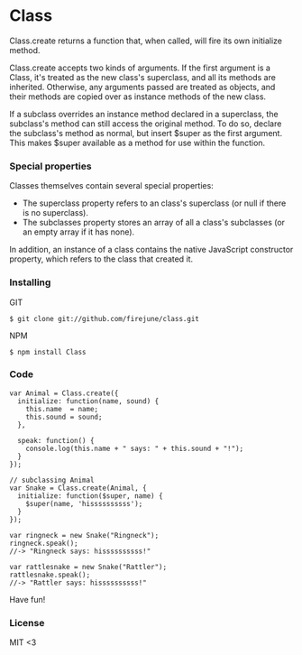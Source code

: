 # Class

Class.create returns a function that, when called, will fire its own initialize method.

Class.create accepts two kinds of arguments. If the first argument is a Class, it's treated as the new class's superclass, and all its methods are inherited. Otherwise, any arguments passed are treated as objects, and their methods are copied over as instance methods of the new class.

If a subclass overrides an instance method declared in a superclass, the subclass's method can still access the original method. To do so, declare the subclass's method as normal, but insert $super as the first argument. This makes $super available as a method for use within the function.

### Special properties

Classes themselves contain several special properties:

  * The superclass property refers to an class's superclass (or null if there is no superclass).
  * The subclasses property stores an array of all a class's subclasses (or an empty array if it has none).

In addition, an instance of a class contains the native JavaScript constructor property, which refers to the class that created it.


### Installing

GIT

    $ git clone git://github.com/firejune/class.git

NPM

    $ npm install Class


### Code

    var Animal = Class.create({
      initialize: function(name, sound) {
        this.name  = name;
        this.sound = sound;
      },
    
      speak: function() {
        console.log(this.name + " says: " + this.sound + "!");
      }
    });
    
    // subclassing Animal
    var Snake = Class.create(Animal, {
      initialize: function($super, name) {
        $super(name, 'hissssssssss');
      }
    });
    
    var ringneck = new Snake("Ringneck");
    ringneck.speak();
    //-> "Ringneck says: hissssssssss!"
    
    var rattlesnake = new Snake("Rattler");
    rattlesnake.speak();
    //-> "Rattler says: hissssssssss!"


Have fun!


### License

MIT <3

